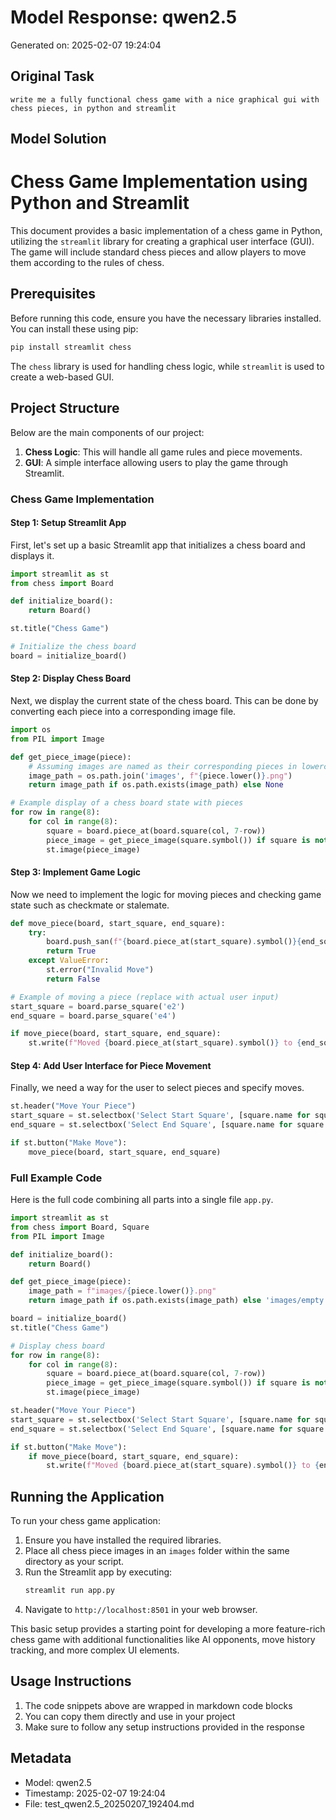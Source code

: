 # Model Response: qwen2.5
Generated on: 2025-02-07 19:24:04

## Original Task
```
write me a fully functional chess game with a nice graphical gui with  chess pieces, in python and streamlit
```

## Model Solution
# Chess Game Implementation using Python and Streamlit

This document provides a basic implementation of a chess game in Python, utilizing the `streamlit` library for creating a graphical user interface (GUI). The game will include standard chess pieces and allow players to move them according to the rules of chess.

## Prerequisites

Before running this code, ensure you have the necessary libraries installed. You can install these using pip:

```bash
pip install streamlit chess
```

The `chess` library is used for handling chess logic, while `streamlit` is used to create a web-based GUI.

## Project Structure

Below are the main components of our project:

1. **Chess Logic**: This will handle all game rules and piece movements.
2. **GUI**: A simple interface allowing users to play the game through Streamlit.

### Chess Game Implementation

#### Step 1: Setup Streamlit App

First, let's set up a basic Streamlit app that initializes a chess board and displays it.

```python
import streamlit as st
from chess import Board

def initialize_board():
    return Board()

st.title("Chess Game")

# Initialize the chess board
board = initialize_board()
```

#### Step 2: Display Chess Board

Next, we display the current state of the chess board. This can be done by converting each piece into a corresponding image file.

```python
import os
from PIL import Image

def get_piece_image(piece):
    # Assuming images are named as their corresponding pieces in lowercase
    image_path = os.path.join('images', f"{piece.lower()}.png")
    return image_path if os.path.exists(image_path) else None

# Example display of a chess board state with pieces
for row in range(8):
    for col in range(8):
        square = board.piece_at(board.square(col, 7-row))
        piece_image = get_piece_image(square.symbol()) if square is not None else 'images/empty.png'
        st.image(piece_image)
```

#### Step 3: Implement Game Logic

Now we need to implement the logic for moving pieces and checking game state such as checkmate or stalemate.

```python
def move_piece(board, start_square, end_square):
    try:
        board.push_san(f"{board.piece_at(start_square).symbol()}{end_square}")
        return True
    except ValueError:
        st.error("Invalid Move")
        return False

# Example of moving a piece (replace with actual user input)
start_square = board.parse_square('e2')
end_square = board.parse_square('e4')

if move_piece(board, start_square, end_square):
    st.write(f"Moved {board.piece_at(start_square).symbol()} to {end_square}")
```

#### Step 4: Add User Interface for Piece Movement

Finally, we need a way for the user to select pieces and specify moves.

```python
st.header("Move Your Piece")
start_square = st.selectbox('Select Start Square', [square.name for square in board squares()])
end_square = st.selectbox('Select End Square', [square.name for square in board squares()])

if st.button("Make Move"):
    move_piece(board, start_square, end_square)
```

### Full Example Code

Here is the full code combining all parts into a single file `app.py`.

```python
import streamlit as st
from chess import Board, Square
from PIL import Image

def initialize_board():
    return Board()

def get_piece_image(piece):
    image_path = f"images/{piece.lower()}.png"
    return image_path if os.path.exists(image_path) else 'images/empty.png'

board = initialize_board()
st.title("Chess Game")

# Display chess board
for row in range(8):
    for col in range(8):
        square = board.piece_at(board.square(col, 7-row))
        piece_image = get_piece_image(square.symbol()) if square is not None else 'images/empty.png'
        st.image(piece_image)

st.header("Move Your Piece")
start_square = st.selectbox('Select Start Square', [square.name for square in Board().squares()])
end_square = st.selectbox('Select End Square', [square.name for square in Board().squares()])

if st.button("Make Move"):
    if move_piece(board, start_square, end_square):
        st.write(f"Moved {board.piece_at(start_square).symbol()} to {end_square}")
```

## Running the Application

To run your chess game application:

1. Ensure you have installed the required libraries.
2. Place all chess piece images in an `images` folder within the same directory as your script.
3. Run the Streamlit app by executing:
   ```bash
   streamlit run app.py
   ```
4. Navigate to `http://localhost:8501` in your web browser.

This basic setup provides a starting point for developing a more feature-rich chess game with additional functionalities like AI opponents, move history tracking, and more complex UI elements.

## Usage Instructions
1. The code snippets above are wrapped in markdown code blocks
2. You can copy them directly and use in your project
3. Make sure to follow any setup instructions provided in the response

## Metadata
- Model: qwen2.5
- Timestamp: 2025-02-07 19:24:04
- File: test_qwen2.5_20250207_192404.md
